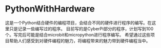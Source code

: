 # PythonWithHardware
这是一个Python结合硬件的编程项目，会结合不同的硬件进行程序的编写。在这里只是记录一些编写过的程序。
目前写的是CyberPi部分的程序，计划写到100个。写完后可能是结合microbit和micropython进行程序编写。
希望通过这些项目帮助人们感受到对硬件编程的魅力，将编程带来的魅力带到硬件编程当中。
